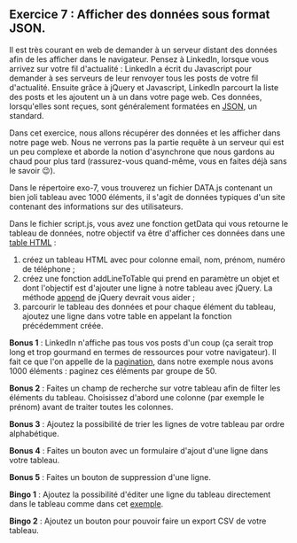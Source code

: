 ## Exercice 7 : Afficher des données sous format JSON.

Il est très courant en web de demander à un serveur distant des données afin de les afficher dans le navigateur. Pensez à LinkedIn, lorsque vous arrivez sur votre fil d'actualité : LinkedIn a écrit du Javascript pour demander à ses serveurs de leur renvoyer tous les posts de votre fil d'actualité. Ensuite grâce à jQuery et Javascript, LinkedIn parcourt la liste des posts et les ajoutent un à un dans votre page web. Ces données, lorsqu'elles sont reçues, sont généralement formatées en [JSON](https://en.wikipedia.org/wiki/JSON), un standard.

Dans cet exercice, nous allons récupérer des données et les afficher dans notre page web. Nous ne verrons pas la partie requête à un serveur qui est un peu complexe et aborde la notion d'asynchrone que nous gardons au chaud pour plus tard (rassurez-vous quand-même, vous en faites déjà sans le savoir 😉).

Dans le répertoire exo-7, vous trouverez un fichier DATA.js contenant un bien joli tableau avec 1000 éléments, il s'agit de données typiques d'un site contenant des informations sur des utilisateurs.

Dans le fichier script.js, vous avez une fonction getData qui vous retourne le tableau de données, notre objectif va être d'afficher ces données dans une [table HTML](https://getbootstrap.com/docs/3.4/css/#tables) :

1. créez un tableau HTML avec pour colonne email, nom, prénom, numéro de téléphone ;
2. créez une fonction addLineToTable qui prend en paramètre un objet et dont l'objectif est d'ajouter une ligne à notre tableau avec jQuery. La méthode [append](http://api.jquery.com/append/) de jQuery devrait vous aider ;
3. parcourir le tableau des données et pour chaque élément du tableau, ajoutez une ligne dans votre table en appelant la fonction précédemment créée.

**Bonus 1** : LinkedIn n'affiche pas tous vos posts d'un coup (ça serait trop long et trop gourmand en termes de ressources pour votre navigateur). Il fait ce que l'on appelle de la [pagination](https://en.wikipedia.org/wiki/Pagination), dans notre exemple nous avons 1000 éléments : paginez ces éléments par groupe de 50.

**Bonus 2** : Faites un champ de recherche sur votre tableau afin de filter les éléments du tableau. Choisissez d'abord une colonne (par exemple le prénom) avant de traiter toutes les colonnes.

**Bonus 3** : Ajoutez la possibilité de trier les lignes de votre tableau par ordre alphabétique.

**Bonus 4** : Faites un bouton avec un formulaire d'ajout d'une ligne dans votre tableau.

**Bonus 5** : Faites un bouton de suppression d'une ligne.

**Bingo 1** : Ajoutez la possibilité d'éditer une ligne du tableau directement dans le tableau comme dans cet [exemple](https://editor.datatables.net/examples/inline-editing/simple).

**Bingo 2** : Ajoutez un bouton pour pouvoir faire un export CSV de votre tableau.
